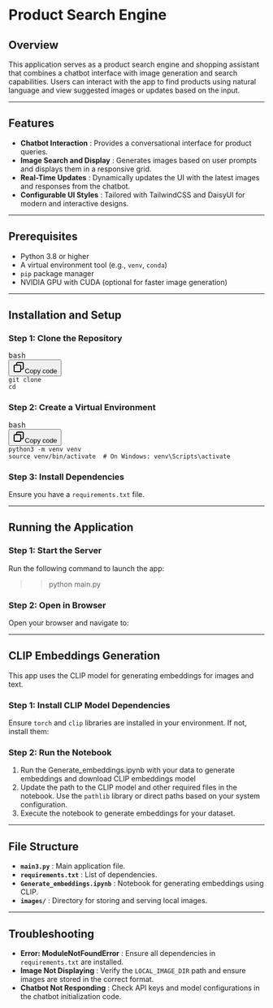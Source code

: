 # Product Search Engine

## Overview

This application serves as a product search engine and shopping assistant that combines a chatbot interface with image generation and search capabilities. Users can interact with the app to find products using natural language and view suggested images or updates based on the input.

---

## Features

* **Chatbot Interaction** : Provides a conversational interface for product queries.
* **Image Search and Display** : Generates images based on user prompts and displays them in a responsive grid.
* **Real-Time Updates** : Dynamically updates the UI with the latest images and responses from the chatbot.
* **Configurable UI Styles** : Tailored with TailwindCSS and DaisyUI for modern and interactive designs.

---

## Prerequisites

* Python 3.8 or higher
* A virtual environment tool (e.g., `venv`, `conda`)
* `pip` package manager
* NVIDIA GPU with CUDA (optional for faster image generation)

---

## Installation and Setup

### Step 1: Clone the Repository

<pre class="!overflow-visible"><div class="contain-inline-size rounded-md border-[0.5px] border-token-border-medium relative bg-token-sidebar-surface-primary dark:bg-gray-950"><div class="flex items-center text-token-text-secondary px-4 py-2 text-xs font-sans justify-between rounded-t-md h-9 bg-token-sidebar-surface-primary dark:bg-token-main-surface-secondary select-none">bash</div><div class="sticky top-9 md:top-[5.75rem]"><div class="absolute bottom-0 right-2 flex h-9 items-center"><div class="flex items-center rounded bg-token-sidebar-surface-primary px-2 font-sans text-xs text-token-text-secondary dark:bg-token-main-surface-secondary"><span class="" data-state="closed"><button class="flex gap-1 items-center select-none py-1" aria-label="Copy"><svg width="24" height="24" viewBox="0 0 24 24" fill="none" xmlns="http://www.w3.org/2000/svg" class="icon-sm"><path fill-rule="evenodd" clip-rule="evenodd" d="M7 5C7 3.34315 8.34315 2 10 2H19C20.6569 2 22 3.34315 22 5V14C22 15.6569 20.6569 17 19 17H17V19C17 20.6569 15.6569 22 14 22H5C3.34315 22 2 20.6569 2 19V10C2 8.34315 3.34315 7 5 7H7V5ZM9 7H14C15.6569 7 17 8.34315 17 10V15H19C19.5523 15 20 14.5523 20 14V5C20 4.44772 19.5523 4 19 4H10C9.44772 4 9 4.44772 9 5V7ZM5 9C4.44772 9 4 9.44772 4 10V19C4 19.5523 4.44772 20 5 20H14C14.5523 20 15 19.5523 15 19V10C15 9.44772 14.5523 9 14 9H5Z" fill="currentColor"></path></svg>Copy code</button></span></div></div></div><div class="overflow-y-auto p-4" dir="ltr"><code class="!whitespace-pre hljs language-bash">git clone <repository-url>
cd <repository-folder>
</code></div></div></pre>

### Step 2: Create a Virtual Environment

<pre class="!overflow-visible"><div class="contain-inline-size rounded-md border-[0.5px] border-token-border-medium relative bg-token-sidebar-surface-primary dark:bg-gray-950"><div class="flex items-center text-token-text-secondary px-4 py-2 text-xs font-sans justify-between rounded-t-md h-9 bg-token-sidebar-surface-primary dark:bg-token-main-surface-secondary select-none">bash</div><div class="sticky top-9 md:top-[5.75rem]"><div class="absolute bottom-0 right-2 flex h-9 items-center"><div class="flex items-center rounded bg-token-sidebar-surface-primary px-2 font-sans text-xs text-token-text-secondary dark:bg-token-main-surface-secondary"><span class="" data-state="closed"><button class="flex gap-1 items-center select-none py-1" aria-label="Copy"><svg width="24" height="24" viewBox="0 0 24 24" fill="none" xmlns="http://www.w3.org/2000/svg" class="icon-sm"><path fill-rule="evenodd" clip-rule="evenodd" d="M7 5C7 3.34315 8.34315 2 10 2H19C20.6569 2 22 3.34315 22 5V14C22 15.6569 20.6569 17 19 17H17V19C17 20.6569 15.6569 22 14 22H5C3.34315 22 2 20.6569 2 19V10C2 8.34315 3.34315 7 5 7H7V5ZM9 7H14C15.6569 7 17 8.34315 17 10V15H19C19.5523 15 20 14.5523 20 14V5C20 4.44772 19.5523 4 19 4H10C9.44772 4 9 4.44772 9 5V7ZM5 9C4.44772 9 4 9.44772 4 10V19C4 19.5523 4.44772 20 5 20H14C14.5523 20 15 19.5523 15 19V10C15 9.44772 14.5523 9 14 9H5Z" fill="currentColor"></path></svg>Copy code</button></span></div></div></div><div class="overflow-y-auto p-4" dir="ltr"><code class="!whitespace-pre hljs language-bash">python3 -m venv venv
source venv/bin/activate  # On Windows: venv\Scripts\activate
</code></div></div></pre>

### Step 3: Install Dependencies

Ensure you have a `requirements.txt` file. 

---

## Running the Application

### Step 1: Start the Server

Run the following command to launch the app: 

>>  python main.py
>>

### Step 2: Open in Browser

Open your browser and navigate to:

---

## CLIP Embeddings Generation

This app uses the CLIP model for generating embeddings for images and text.

### Step 1: Install CLIP Model Dependencies

Ensure `torch` and `clip` libraries are installed in your environment. If not, install them:

### Step 2: Run the Notebook

1. Run the Generate_embeddings.ipynb with your data to generate embeddings and download CLIP embeddings model
2. Update the path to the CLIP model and other required files in the notebook. Use the `pathlib` library or direct paths based on your system configuration.
3. Execute the notebook to generate embeddings for your dataset.

---

## File Structure

* **`main3.py`** : Main application file.
* **`requirements.txt`** : List of dependencies.
* **`Generate_embeddings.ipynb`** : Notebook for generating embeddings using CLIP.
* **`images/`** : Directory for storing and serving local images.

---

## Troubleshooting

* **Error: ModuleNotFoundError** : Ensure all dependencies in `requirements.txt` are installed.
* **Image Not Displaying** : Verify the `LOCAL_IMAGE_DIR` path and ensure images are stored in the correct format.
* **Chatbot Not Responding** : Check API keys and model configurations in the chatbot initialization code.
